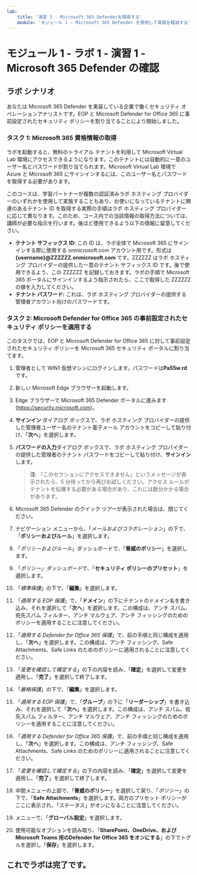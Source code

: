```yaml
---
lab:
    title: '演習 1 - Microsoft 365 Defenderを探索する'
    module: 'モジュール 1 – Microsoft 365 Defender を使用して脅威を軽減する'
---
```


# モジュール 1 - ラボ 1 - 演習 1 - Microsoft 365 Defender の確認 

## ラボ シナリオ

あなたは Microsoft 365 Defender を実装している企業で働くセキュリティ オペレーションアナリストです。EOP と Microsoft Defender for Office 365 に事前設定されたセキュリティ ポリシーを割り当てることにより開始しました。


### タスク 1: Microsoft 365 資格情報の取得

ラボを起動すると、無料のトライアル テナントを利用して Microsoft Virtual Lab 環境にアクセスできるようになります。このテナントには自動的に一意のユーザー名とパスワードが割り当てられます。Microsoft Virtual Lab 環境で Azure と Microsoft 365 にサインインするには、このユーザー名とパスワードを取得する必要があります。 

このコースは、学習パートナーが複数の認証済みラボ ホスティング プロバイダーのいずれかを使用して実施することもあり、お使いになっているテナントに関連のあるテナント ID を取得する実際の手順はラボ ホスティング プロバイダーに応じて異なります。このため、コース内での当該情報の取得方法については、講師が必要な指示を行います。後ほど使用できるよう以下の情報に留意してください。

- **テナント サフィックス ID:** この ID は、ラボ全体で Microsoft 365 にサインインする際に使用する onmicrosoft.com アカウント用です。形式は **{username}@ZZZZZZ.onmicrosoft.com** です。ZZZZZZ はラボ ホスティング プロバイダーの提供した一意のテナント サフィックス ID です。後で使用できるよう、この ZZZZZZ を記録しておきます。ラボの手順で Microsoft 365 ポータルにサインインするよう指示されたら、ここで取得した ZZZZZZ の値を入力してください。
- **テナント パスワード:** これは、ラボ ホスティング プロバイダーの提供する管理者アカウント向けのパスワードです。


### タスク 2: Microsoft Defender for Office 365 の事前設定されたセキュリティ ポリシーを適用する

このタスクでは、EOP と Microsoft Defender for Office 365 に対して事前設定されたセキュリティ ポリシーを Microsoft 365 セキュリティ ポータルに割り当てます。

1. 管理者として WIN1 仮想マシンにログインします。パスワードは**Pa55w.rd** です。  

2. 新しい Microsoft Edge ブラウザーを起動します。

3. Edge ブラウザーで Microsoft 365 Defender ポータルに進みます (https://security.microsoft.com)。

4. **サインイン** ダイアログ ボックスで、ラボ ホスティング プロバイダーの提供した管理者ユーザー名のテナント電子メール アカウントをコピーして貼り付け、「**次へ**」を選択します。

5. **パスワードの入力**ダイアログ ボックスで、ラボ ホスティング プロバイダーの提供した管理者のテナント パスワードをコピーして貼り付け、**サインイン**します。

    >**注**: 「このセクションにアクセスできません」というメッセージが表示されたら、5 分待ってから再びお試しください。アクセス ルールがテナントを伝播する必要がある場合があり、これには数分かかる場合があります。  

6. Microsoft 365 Defender のクイック ツアーが表示された場合は、閉じてください。

7. ナビゲーション メニューから、「*メールおよびコラボレーション*」の下で、「**ポリシーおよびルール**」を選択します。

8. 「*ポリシーおよびルール*」ダッシュボードで、「**脅威のポリシー**」を選択します。

9. 「*ポリシー」ダッシュボード*で、「**セキュリティ ポリシーのプリセット**」を選択します。

10. 「*標準保護*」の下で、「**編集**」を選択します。

11. 「*適用する EOP 保護*」で、「**ドメイン**」の下にテナントのドメイン名を書き込み、それを選択して「**次へ**」を選択します。この構成は、アンチ スパム、宛先スパム フィルター、アンチ マルウェア、アンチ フィッシングのためのポリシーを適用することに注意してください。

12. 「*適用する Defender for Office 365 保護*」で、前の手順と同じ構成を適用し、「**次へ**」を選択します。この構成は、アンチ フィッシング、Safe Attachments、Safe Links のためのポリシーに適用されることに注意してください。

13. 「*変更を確認して確定する*」の下の内容を読み、「**確定**」を選択して変更を適用し、「**完了**」を選択して終了します。

14. 「*厳格保護*」の下で、「**編集**」を選択します。

15. 「*適用する EOP 保護*」で、「**グループ**」の下に「**リーダーシップ**」を書き込み、それを選択して「**次へ**」を選択します。この構成は、アンチ スパム、宛先スパム フィルター、アンチ マルウェア、アンチ フィッシングのためのポリシーを適用することに注意してください。

16. 「*適用する Defender for Office 365 保護*」で、前の手順と同じ構成を適用し、「**次へ**」を選択します。この構成は、アンチ フィッシング、Safe Attachments、Safe Links のためのポリシーに適用されることに注意してください。

17. 「*変更を確認して確定する*」の下の内容を読み、「**確定**」を選択して変更を適用し、「**完了**」を選択して終了します。

18. 中間メニューの上部で、「**脅威のポリシー**」を選択して戻り、「*ポリシー*」の下で、「**Safe Attachments**」を選択します。両方のプリセット ポリシーがここに表示され、「ステータス」がオンになることに注意してください。

19. メニューで、「**グローバル設定**」を選択します。

20. 使用可能なオプションを読み取り、「**SharePoint、OneDrive、およびMicrosoft Teams 用のDefender for Office 365 をオンにする**」の下でトグルを選択し「**保存**」を選択します。

## これでラボは完了です。

